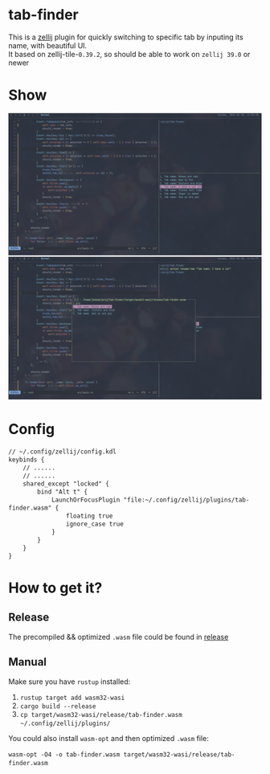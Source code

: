 # tab-finder

This is a [zellij](zellij.dev) plugin for quickly switching to specific tab by inputing its name, with beautiful UI.  
It based on zellij-tile-`0.39.2`, so should be able to work on `zellij 39.0` or newer

# Show

![showcase-1](showcase/1.png)  
![showcase-2](showcase/2.png)  

# Config

```kdl
// ~/.config/zellij/config.kdl
keybinds {
    // ......
    // ......
    shared_except "locked" {
        bind "Alt t" {
            LaunchOrFocusPlugin "file:~/.config/zellij/plugins/tab-finder.wasm" {
                floating true
                ignore_case true
            }
        }
    }
}
```

# How to get it?

## Release

The precompiled && optimized `.wasm` file could be found in [release](https://github.com/Jedsek/tab-finder/releases/)

## Manual

Make sure you have `rustup` installed:

1. `rustup target add wasm32-wasi`
2. `cargo build --release`
3. `cp target/wasm32-wasi/release/tab-finder.wasm ~/.config/zellij/plugins/`

You could also install `wasm-opt` and then optimized `.wasm` file:

`wasm-opt -O4 -o tab-finder.wasm target/wasm32-wasi/release/tab-finder.wasm`




